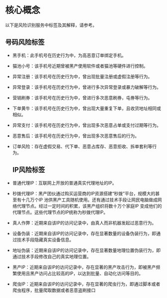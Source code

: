 # 核心概念

以下是风险识别服务中标签及其解释，请参考。

## 号码风险标签

- 黑手机：此手机号在历史行为中，为高恶意订单绑定手机。

- 猫池小号：该手机号近期曾被黑产使用软件或者猫池等硬件进行控制。

- 异常注册：该手机号在历史行为中，曾出现批量注册或虚假注册等行为。

- 异常登录：该手机号在历史行为中，曾进行多次异常登录或暴力破解等行为。

- 营销刷券：该手机号在历史行为中，曾进行多次恶意刷券，屯券等行为。

- 下单黄牛：该手机号在历史行为中，曾出现大量重复下单，且收货地址相同或相似。

- 异常支付：该手机号在历史行为中，曾出现多次恶意占单或支付过期等行为。

- 恶意售后：该手机号在历史行为中，曾出现多次恶意售后的行为。

- 订单风险：存在虚假交易、代下单、恶意占库存、恶意拒收、拆单套利等行为。

  ## IP风险标签

- 普通代理IP：互联网上开放的普通真实代理地址的IP。

- 秒拨代理IP：黑产团伙通过购买运营商的IP资源搭建“秒拨”平台，规模大的甚至有十几万个IP 池供黑产工具随机使用。还有通过技术手段让网民电脑做成网络代理节点。经过一定时间的积累，该黑产组织将数十万个家庭IP 变成他们的代理节点。这些代理节点的IP统称为秒拨代理IP。

- 真人作弊：近期来自该IP的访问记录中，由真人而非机器发起过恶意行为。

- 设备伪装：近期来自该IP的访问记录中，存在显著数量的设备伪装行为，即通过技术手段隐藏真实设备信息。

- 地址伪装：近期来自该IP的访问记录中，存在显著数量地理位置伪装行为，即通过技术手段修改自己的真实地理位置。

- 黑产IP：近期来自该IP的访问记录中，存在显著的黑产攻击行为，即被黑产频繁使用且黑产访问占比较高的IP，以达到批量、自动化访问等目的。

- 爬虫IP：近期来自该IP的访问记录中，存在显著的爬虫行为，即通过脚本或者爬虫程序，批量爬取数据或者恶意盗刷接口